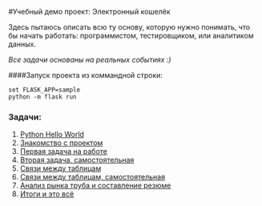 #Учебный демо проект: Электронный кошелёк

Здесь пытаюсь описать всю ту основу,
которую нужно понимать, что бы начать работать:
программистом, тестировщиком, или аналитиком данных.

_Все задачи основаны на реальных событиях :)_


####Запуск проекта из коммандной строки:

    set FLASK_APP=sample
    python -m flask run




### Задачи:

1. [Python Hello World](tasks/Task-1.md)
2. [Знакомство с проектом](tasks/Task-2.md)
3. [Первая задача на работе](tasks/Task-3.md)
4. [Вторая задача, самостоятельная](tasks/Task-4.md)
5. [Связи между таблицам](tasks/Task-5.md)
6. [Связи между таблицам, самостоятельная](tasks/Task-6.md)
7. [Анализ рынка труба и составление резюме](tasks/Task-7.md)
8. [Итоги и это всё](tasks/Task-8.md)
